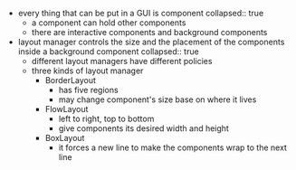 - every thing that can be put in a GUI is component
  collapsed:: true
	- a component can hold other components
	- there are interactive components and background components
- layout manager controls the size and the placement of the components inside a background component
  collapsed:: true
	- different layout managers have different policies
	- three kinds of layout manager
		- BorderLayout
			- has five regions
			- may change component's size base on where it lives
		- FlowLayout
			- left to right, top to bottom
			- give components its desired width and height
		- BoxLayout
			- it forces a new line to make the components wrap to the next line